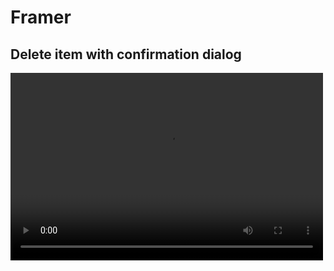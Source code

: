 # Framer

## Delete item with confirmation dialog

<video src="deleteItem.mov" width="500" height="300" controls preload></video>